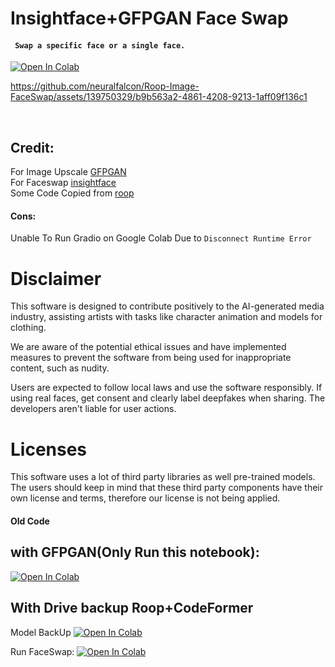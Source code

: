 # Insightface+GFPGAN Face Swap
#### ``` Swap a specific face or a single face.```
[![Open In Colab](https://colab.research.google.com/assets/colab-badge.svg)](https://colab.research.google.com/github/neuralfalcon/Roop-Image-FaceSwap/blob/main/Insightface%2BGFPGAN_Face_Swap.ipynb)


https://github.com/neuralfalcon/Roop-Image-FaceSwap/assets/139750329/b9b563a2-4861-4208-9213-1aff09f136c1

<br>

## Credit:
For Image Upscale
[GFPGAN](https://github.com/TencentARC/GFPGAN) <Br>
For Faceswap
[insightface](https://github.com/deepinsight/insightface) <BR>
Some Code Copied from
[roop](https://github.com/s0md3v/roop) <Br>
#### Cons:
Unable To Run Gradio on Google Colab Due to ```Disconnect Runtime Error``` <Br>
<!-- Copied From https://github.com/s0md3v/roop  -->
# Disclaimer
This software is designed to contribute positively to the AI-generated media industry, assisting artists with tasks like character animation and models for clothing.

We are aware of the potential ethical issues and have implemented measures to prevent the software from being used for inappropriate content, such as nudity.

Users are expected to follow local laws and use the software responsibly. If using real faces, get consent and clearly label deepfakes when sharing. The developers aren't liable for user actions.
# Licenses
This software uses a lot of third party libraries as well pre-trained models. The users should keep in mind that these third party components have their own license and terms, therefore our license is not being applied.

#### Old Code

## with GFPGAN(Only Run this notebook):
[![Open In Colab](https://colab.research.google.com/assets/colab-badge.svg)](https://colab.research.google.com/github/neuralfalcon/Roop-Image-FaceSwap/blob/main/insightface%2Bgfggan_face_swap.ipynb)


## With Drive backup Roop+CodeFormer
Model BackUp
[![Open In Colab](https://colab.research.google.com/assets/colab-badge.svg)](https://colab.research.google.com/github/neuralfalcon/Roop-Image-FaceSwap/blob/main/Roop_image_Face_Swap_Backup.ipynb)

Run FaceSwap:
[![Open In Colab](https://colab.research.google.com/assets/colab-badge.svg)](https://colab.research.google.com/github/neuralfalcon/Roop-Image-FaceSwap/blob/main/Roop_image_Face_Swap_colab.ipynb)
